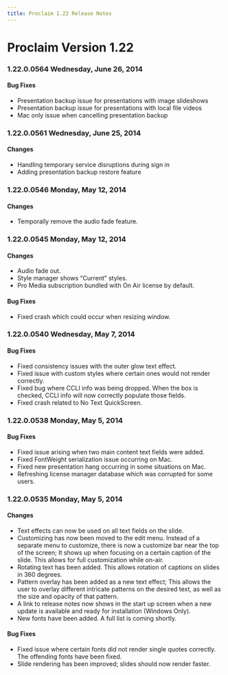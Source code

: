 ```yaml
---
title: Proclaim 1.22 Release Notes
---
```


# Proclaim Version 1.22

### 1.22.0.0564 Wednesday, June 26, 2014

#### Bug Fixes
* Presentation backup issue for presentations with image slideshows
* Presentation backup issue for presentations with local file videos
* Mac only issue when cancelling presentation backup

### 1.22.0.0561 Wednesday, June 25, 2014

#### Changes
* Handling temporary service disruptions during sign in
* Adding presentation backup restore feature

### 1.22.0.0546 Monday, May 12, 2014

#### Changes
* Temporally remove the audio fade feature.

### 1.22.0.0545 Monday, May 12, 2014

#### Changes
* Audio fade out.
* Style manager shows “Current” styles.
* Pro Media subscription bundled with On Air license by default.

#### Bug Fixes
* Fixed crash which could occur when resizing window.

### 1.22.0.0540 Wednesday, May 7, 2014

#### Bug Fixes
* Fixed consistency issues with the outer glow text effect.
* Fixed issue with custom styles where certain ones would not render correctly.
* Fixed bug where CCLI info was being dropped. When the box is checked, CCLI info will now correctly populate those fields.
* Fixed crash related to No Text QuickScreen.

### 1.22.0.0538 Monday, May 5, 2014

#### Bug Fixes
* Fixed issue arising when two main content text fields were added.
* Fixed FontWeight serialization issue occurring on Mac.
* Fixed new presentation hang occurring in some situations on Mac.
* Refreshing license manager database which was corrupted for some users.

### 1.22.0.0535 Monday, May 5, 2014

#### Changes
* Text effects can now be used on all text fields on the slide.
* Customizing has now been moved to the edit menu. Instead of a separate menu to customize, there is now a customize bar near the top of the screen; It shows up when focusing on a certain caption of the slide. This allows for full customization while on-air.
* Rotating text has been added. This allows rotation of captions on slides in 360 degrees.
* Pattern overlay has been added as a new text effect; This allows the user to overlay different intricate patterns on the desired text, as well as the size and opacity of that pattern.
* A link to release notes now shows in the start up screen when a new update is available and ready for installation (Windows Only).
* New fonts have been added. A full list is coming shortly.

#### Bug Fixes
* Fixed issue where certain fonts did not render single quotes correctly. The offending fonts have been fixed.
* Slide rendering has been improved; slides should now render faster.
